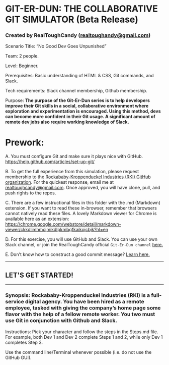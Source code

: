 # GIT-ER-DUN: THE COLLABORATIVE GIT SIMULATOR (Beta Release) #
### Created by RealToughCandy (realtoughandy@gmail.com) ###
Scenario Title: “No Good Dev Goes Unpunished”

Team: 2 people.

Level: Beginner.

Prerequisites: Basic understanding of HTML & CSS, Git commands, and Slack.

Tech requirements: Slack channel membership, Github membership.

Purpose: **The purpose of the Git-Er-Dun series is to help developers improve their Git skills in a social,
collaborative environment where exploration and experimentation is encouraged. Using this method, devs can become more confident in their Git usage. A significant amount of remote dev jobs also require working knowledge of Slack.**


# Prework: #

A. You must configure Git and make sure it plays nice with GitHub. https://help.github.com/articles/set-up-git/

B. To get the full experience from this simulation, please request membership to the <a href="https://github.com/Rockababy-Kroppenduckel-Industries">Rockababy-Kroppenduckel Industries (RKI) GitHub organization</a>. For the quickest response, email me at realtoughcandy@gmail.com. Once approved, you will have clone, pull, and push rights to the repos.

C. There are a few instructional files in this folder with the .md  (Markdown) extension. If you want to read these in-browser, remember that browsers cannot
natively read these files. A lovely Markdown viewer for Chrome is available here as an extension: https://chrome.google.com/webstore/detail/markdown-viewer/ckkdlimhmcjmikdlpkmbgfkaikojcbjk?hl=en

D. For this exercise, you will use GitHub and Slack. You can use your own Slack channel, or join the RealToughCandy official ``` Git-Er-Dun channel ``` <a href='https://join.slack.com/t/realtoughcandy/shared_invite/enQtMjQ1NTUxMzUzMzEzLWQ1Y2UzOTdiMDRkN2M0YjJiZDc0MDIzZmNmYjQ0MDNhNzk5ZjVlM2ZjM2YwZmIzNmVlZDQ0MTc4MDYyZDE5Yzg'>here. </a>

E. Don't know how to construct a good commit message? <a href="https://robots.thoughtbot.com/5-useful-tips-for-a-better-commit-message"> Learn here. </a>

-----------------
## LET'S GET STARTED! ##
------------------

### Synopsis: Rockababy-Kroppenduckel Industries (RKI) is a full-service digital agency. You have been hired as a remote employee, tasked with giving the company’s home page some flavor with the help of a fellow remote worker. You two must use Git in conjunction with Github and Slack. ###

Instructions: Pick your character and follow the steps in the Steps.md file.
For example, both Dev 1 and Dev 2 complete Steps 1 and 2, while only Dev 1 completes Step 3.

Use the command line/Terminal whenever possible (i.e. do not use the GitHub GUI).
